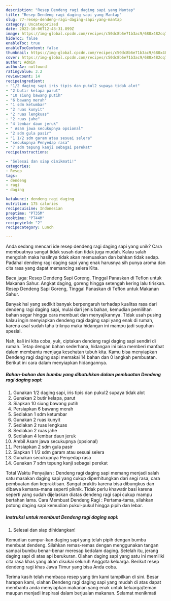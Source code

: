 ```yaml
---
description: "Resep Dendeng ragi daging sapi yang Mantap"
title: "Resep Dendeng ragi daging sapi yang Mantap"
slug: 77-resep-dendeng-ragi-daging-sapi-yang-mantap
category: Uncategorized
date: 2022-10-06T12:43:31.899Z
image: https://img-global.cpcdn.com/recipes/c50dc8b6e71b3ac9/680x482cq70/dendeng-ragi-daging-sapi-foto-resep-utama.jpg
hideToc: false
enableToc: true
enableTocContent: false
thumbnail: https://img-global.cpcdn.com/recipes/c50dc8b6e71b3ac9/680x482cq70/dendeng-ragi-daging-sapi-foto-resep-utama.jpg
cover: https://img-global.cpcdn.com/recipes/c50dc8b6e71b3ac9/680x482cq70/dendeng-ragi-daging-sapi-foto-resep-utama.jpg
author: Admin
authorAv: notfound
ratingvalue: 3.2
reviewcount: 14
recipeingredient:
- "1/2 daging sapi iris tipis dan pukul2 supaya tidak alot"
- "2 butir kelapa parut"
- "10 siung bawang putih"
- "6 bawang merah"
- "1 sdm ketumbar"
- "2 ruas kunyit"
- "2 ruas lengkuas"
- "2 ruas jahe"
- "4 lembar daun jeruk"
- " Asam jawa secukupnya opsional"
- "2 sdm gula pasir"
- "1 1/2 sdm garam atau sesuai selera"
- "secukupnya Penyedap rasa"
- "7 sdm tepung kanji sebagai perekat"
recipeinstructions:

- "Selesai dan siap dinikmati!"
categories:
- Resep
tags:
- dendeng
- ragi
- daging

katakunci: dendeng ragi daging 
nutrition: 175 calories
recipecuisine: Indonesian
preptime: "PT35M"
cooktime: "PT44M"
recipeyield: "2"
recipecategory: Lunch

---
```





Anda sedang mencari ide resep dendeng ragi daging sapi yang unik? Cara membuatnya sangat tidak susah dan tidak juga mudah. Kalau salah mengolah maka hasilnya tidak akan memuaskan dan bahkan tidak sedap. Padahal dendeng ragi daging sapi yang enak harusnya sih punya aroma dan cita rasa yang dapat memancing selera Kita.





Baca juga: Resep Dendeng Sapi Goreng, Tinggal Panaskan di Teflon untuk Makanan Sahur. Angkat daging, goreng hingga setengah kering lalu tiriskan. Resep Dendeng Sapi Goreng, Tinggal Panaskan di Teflon untuk Makanan Sahur.

Banyak hal yang sedikit banyak berpengaruh terhadap kualitas rasa dari dendeng ragi daging sapi, mulai dari jenis bahan, kemudian pemilihan bahan segar hingga cara membuat dan menyajikannya. Tidak usah pusing kalau ingin menyiapkan dendeng ragi daging sapi yang enak di rumah, karena asal sudah tahu triknya maka hidangan ini mampu jadi suguhan spesial.






Nah, kali ini kita coba, yuk, ciptakan dendeng ragi daging sapi sendiri di rumah. Tetap dengan bahan sederhana, hidangan ini bisa memberi manfaat dalam membantu menjaga kesehatan tubuh kita. Kamu bisa menyiapkan Dendeng ragi daging sapi memakai 14 bahan dan 0 langkah pembuatan. Berikut ini cara dalam menyiapkan hidangannya.

<!--inarticleads1-->

##### Bahan-bahan dan bumbu yang dibutuhkan dalam pembuatan Dendeng ragi daging sapi:

1. Gunakan 1/2 daging sapi, iris tipis dan pukul2 supaya tidak alot
1. Gunakan 2 butir kelapa, parut
1. Siapkan 10 siung bawang putih
1. Persiapkan 6 bawang merah
1. Sediakan 1 sdm ketumbar
1. Gunakan 2 ruas kunyit
1. Sediakan 2 ruas lengkuas
1. Sediakan 2 ruas jahe
1. Sediakan 4 lembar daun jeruk
1. Ambil  Asam jawa secukupnya (opsional)
1. Persiapkan 2 sdm gula pasir
1. Siapkan 1 1/2 sdm garam atau sesuai selera
1. Gunakan secukupnya Penyedap rasa
1. Gunakan 7 sdm tepung kanji sebagai perekat


Total Waktu Penyajian : Dendeng ragi daging sapi memang menjadi salah satu masakan daging sapi yang cukup diperhitungkan dari segi rasa, cara pembuatan dan kepraktisan. Sangat praktis karena bisa dibungkus dan dibawa kemana-mana seperti piknik. Tidak perlu khawatir basi karena seperti yang sudah dijelaskan diatas dendeng ragi sapi cukup mampu bertahan lama. Cara Membuat Dendeng Ragi : Pertama-tama, silahkan potong daging sapi kemudian pukul-pukul hingga pipih dan lebar. 

<!--inarticleads2-->

##### Instruksi untuk membuat Dendeng ragi daging sapi:


1. Selesai dan siap dihidangkan!

Kemudian campur-kan daging sapi yang telah pipih dengan bumbu membuat dendeng. Silahkan remas-remas dengan menggunakan tangan sampai bumbu benar-benar meresap kedalam daging. Setelah itu, jerang daging sapi di atas api berukuran. Olahan daging sapi yang satu ini memiliki cita rasa khas yang akan disukai seluruh Anggota keluarga. Berikut resep dendeng ragi khas Jawa Timur yang bisa Anda coba. 

Terima kasih telah membaca resep yang tim kami tampilkan di sini. Besar harapan kami, olahan Dendeng ragi daging sapi yang mudah di atas dapat membantu anda menyiapkan makanan yang enak untuk keluarga/teman maupun menjadi inspirasi dalam berjualan makanan. Selamat menikmati

